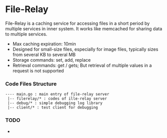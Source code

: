 # File-Relay

File-Relay is a caching service for accessing files in a short period by multiple services in inner system. It works like memcached for sharing data to multiple services.

- Max caching expiration: 10min
- Designed for small-size files, especially for image files, typically sizes from several KB to several MB
- Storage commands: set, add, replace
- Retrieval commands: get / gets; But retrieval of multiple values in a request is not supported


### Code Files Structure
```
---- main.go : main entry of file-relay server
 |-- filerelay/* : codes of ille-relay server
 |-- debug/* : simple debugging log library
 |-- client/* : test client for debugging
```

### TODO

- 